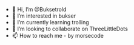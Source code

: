 - 👋 Hi, I’m @Buksetrold
- 👀 I’m interested in bukser
- 🌱 I’m currently learning trolling
- 💞️ I’m looking to collaborate on ThreeLittleDots
- 📫 How to reach me - by morsecode

<!---
Buksetrold/Buksetrold is a ✨ special ✨ repository because its `README.md` (this file) appears on your GitHub profile.
You can click the Preview link to take a look at your changes.
--->
